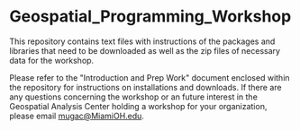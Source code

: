 # Geospatial_Programming_Workshop
This repository contains text files with instructions of the packages and libraries that need to be downloaded as well as the zip files of necessary data for the workshop.


Please refer to the "Introduction and Prep Work" document enclosed within the repository for instructions on installations and downloads. If there are any questions concerning the workshop or an future interest in the Geospatial Analysis Center holding a workshop for your organization, please email mugac@MiamiOH.edu.
